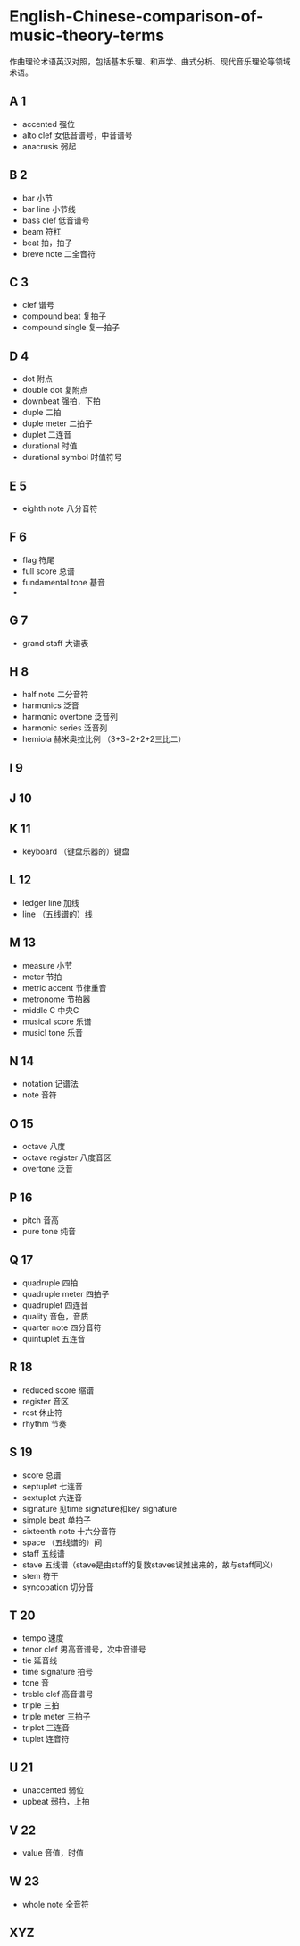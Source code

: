 # English-Chinese-comparison-of-music-theory-terms
作曲理论术语英汉对照，包括基本乐理、和声学、曲式分析、现代音乐理论等领域术语。

## A 1
- accented 强位
- alto clef 女低音谱号，中音谱号
- anacrusis 弱起
## B 2
- bar 小节
- bar line 小节线
- bass clef 低音谱号
- beam 符杠
- beat 拍，拍子
- breve note 二全音符

## C 3
- clef 谱号
- compound beat 复拍子
- compound single 复一拍子
## D 4
- dot 附点
- double dot 复附点
- downbeat 强拍，下拍
- duple 二拍
- duple meter 二拍子
- duplet 二连音
- durational 时值
- durational symbol 时值符号
## E 5
- eighth note 八分音符


## F 6
- flag 符尾
- full score 总谱
- fundamental tone 基音
- 
## G 7
- grand staff 大谱表
## H 8
- half note 二分音符
- harmonics 泛音
- harmonic overtone 泛音列
- harmonic series 泛音列
- hemiola 赫米奥拉比例 （3+3=2+2+2三比二）
## I 9

## J 10

## K 11
- keyboard （键盘乐器的）键盘
## L 12
- ledger line 加线
- line （五线谱的）线
## M 13
- measure 小节
- meter 节拍
- metric accent 节律重音
- metronome 节拍器
- middle C 中央C
- musical score 乐谱
- musicl tone 乐音
## N 14
- notation 记谱法
- note 音符
## O 15
- octave 八度
- octave register 八度音区
- overtone 泛音
## P 16
- pitch 音高
- pure tone 纯音
## Q 17
- quadruple 四拍
- quadruple meter 四拍子
- quadruplet 四连音 
- quality 音色，音质
- quarter note 四分音符
- quintuplet 五连音 
## R 18
- reduced score 缩谱
- register 音区
- rest 休止符
- rhythm 节奏
## S 19
- score 总谱
- septuplet 七连音
- sextuplet 六连音 
- signature 见time signature和key signature
- simple beat 单拍子
- sixteenth note 十六分音符
- space （五线谱的）间
- staff 五线谱
- stave 五线谱（stave是由staff的复数staves误推出来的，故与staff同义）
- stem 符干
- syncopation 切分音
## T 20
- tempo 速度
- tenor clef 男高音谱号，次中音谱号
- tie 延音线
- time signature 拍号
- tone 音
- treble clef 高音谱号
- triple 三拍
- triple meter 三拍子
- triplet 三连音 
- tuplet 连音符
## U 21
- unaccented 弱位
- upbeat 弱拍，上拍
## V 22
- value 音值，时值
## W 23
- whole note 全音符
## XYZ

